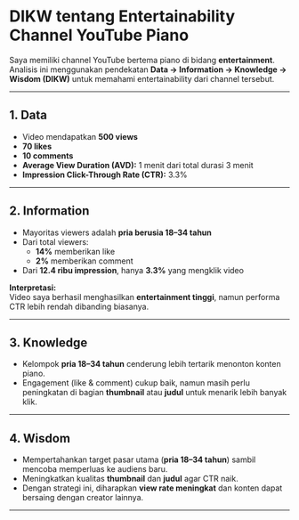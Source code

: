 # DIKW tentang Entertainability Channel YouTube Piano

Saya memiliki channel YouTube bertema piano di bidang **entertainment**. Analisis ini menggunakan pendekatan **Data → Information → Knowledge → Wisdom (DIKW)** untuk memahami entertainability dari channel tersebut.

---

## 1. Data
- Video mendapatkan **500 views**  
- **70 likes**  
- **10 comments**  
- **Average View Duration (AVD):** 1 menit dari total durasi 3 menit  
- **Impression Click-Through Rate (CTR):** 3.3%  

---

## 2. Information
- Mayoritas viewers adalah **pria berusia 18–34 tahun**  
- Dari total viewers:
  - **14%** memberikan like  
  - **2%** memberikan comment  
- Dari **12.4 ribu impression**, hanya **3.3%** yang mengklik video  

**Interpretasi:**  
Video saya berhasil menghasilkan **entertainment tinggi**, namun performa CTR lebih rendah dibanding biasanya.  

---

## 3. Knowledge
- Kelompok **pria 18–34 tahun** cenderung lebih tertarik menonton konten piano.  
- Engagement (like & comment) cukup baik, namun masih perlu peningkatan di bagian **thumbnail** atau **judul** untuk menarik lebih banyak klik.  

---

## 4. Wisdom
- Mempertahankan target pasar utama (**pria 18–34 tahun**) sambil mencoba memperluas ke audiens baru.  
- Meningkatkan kualitas **thumbnail** dan **judul** agar CTR naik.  
- Dengan strategi ini, diharapkan **view rate meningkat** dan konten dapat bersaing dengan creator lainnya.  

---

